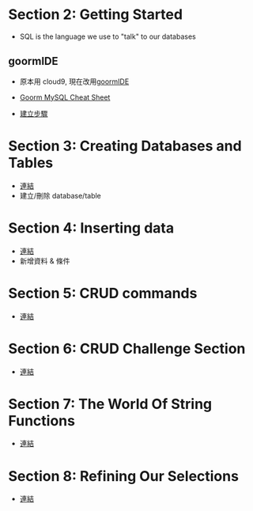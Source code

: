 
# Section 2: Getting Started

- SQL is the language we use to "talk" to our databases

## goormIDE

- 原本用 cloud9, 現在改用[goormIDE](https://ide.goorm.io/)

- [Goorm MySQL Cheat Sheet](https://gist.github.com/nax3t/767e06f6af0bafc70b4c4cba0c8d38e7)

- [建立步驟](https://gist.github.com/nax3t/2773378c4d1bada8d66d12f4d5210248)

# Section 3: Creating Databases and Tables

- [連結](Section3.md)
- 建立/刪除 database/table

# Section 4: Inserting data 

- [連結](Section4.md)
- 新增資料 & 條件

# Section 5: CRUD commands

- [連結](Section5.md)

# Section 6: CRUD Challenge Section

- [連結](Section6.md)

# Section 7: The World Of String Functions

- [連結](Section7.md)

# Section 8: Refining Our Selections

- [連結](Section8.md)
